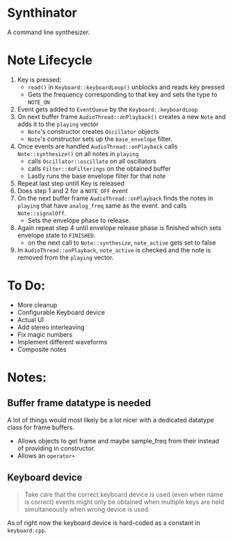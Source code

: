 # Synthinator

A command line synthesizer.

# Note Lifecycle

1. Key is pressed:
    * `read()` in `Keyboard::keyboardLoop()` unblocks and reads key pressed
    * Gets the frequency corresponding to that key and sets the type to `NOTE_ON`
2. Event gets added to `EventQueue` by the `Keyboard::keyboardLoop`
3. On next buffer frame `AudioThread::onPlayback()` creates a new `Note` and adds it to the `playing` vector
    * `Note`'s constructor creates `Oscillator` objects
    * `Note`'s constructor sets up the `base_envelope` filter.
4. Once events are handled `AudioThread::onPlayback` calls `Note::synthesize()` on all notes in `playing`
    * calls `Oscillator::oscillate` on all oscillators
    * calls `Filter::doFilterings` on the obtained buffer
    * Lastly runs the base envelope filter for that note
5. Repeat last step untill Key is released
6. Does step 1 and 2 for a `NOTE_OFF` event
7. On the next buffer frame `AudioThread::onPlayback` finds the notes in `playing` that have `analog_freq` same as the event. and calls `Note::signalOff`.
    * Sets the envelope phase to release.
8. Again repeat step 4 until envelope release phase is finished which sets envelope state to `FINISHED`.
    * on the next call to `Note::synthesize`, `note_active` gets set to false
9. In `AudioThread::onPlayback`, `note_active` is checked and the note is removed from the `playing` vector.

# To Do:

* More cleanup
* Configurable Keyboard device
* Actual UI
* Add stereo interleaving
* Fix magic numbers
* Implement different waveforms
* Composite notes

# Notes:

## Buffer frame datatype is needed

A lot of things would most likely be a lot nicer with a dedicated datatype class for frame buffers.

* Allows objects to get frame and maybe sample_freq from their instead of providing in constructor.
* Allows an `operator+`

## Keyboard device
> Take care that the correct keyboard device is used (even when name is correct) events might only be obtained when multiple keys are held simultaneously when wrong device is used.

As of right now the keyboard device is hard-coded as a constant in `keyboard.cpp`.
